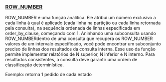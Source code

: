  
###  [ROW_NUMBER](https://github.com/LeandrodSouza/PLSQL/blob/main/rownumber/Exemplo1.sql)
ROW_NUMBER é uma função analítica. Ele atribui um número exclusivo a cada linha à qual é aplicado (cada linha na partição ou cada linha retornada pela consulta), na sequência ordenada de linhas especificada em order_by_clause, começando com 1.
Aninhando uma subconsulta usando ROW_NUMBERdentro de uma consulta que recupera os ROW_NUMBER valores de um intervalo especificado, você pode encontrar um subconjunto preciso de linhas dos resultados da consulta interna. Esse uso da função permite implementar relatórios de N superior, N inferior e N interno. Para resultados consistentes, a consulta deve garantir uma ordem de classificação determinística.
<p> Exemplo: retorna 1 pedido de cada estado <p/>